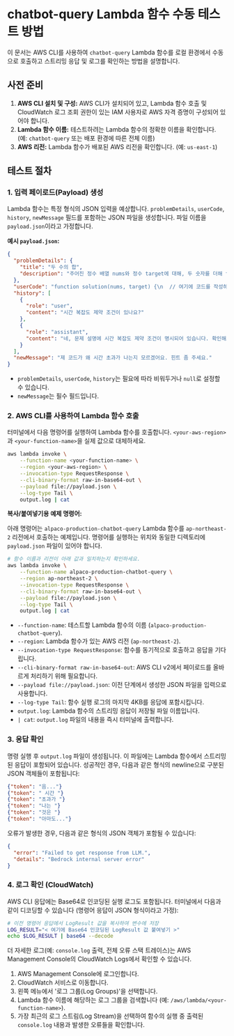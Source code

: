 # chatbot-query Lambda 함수 수동 테스트 방법

이 문서는 AWS CLI를 사용하여 `chatbot-query` Lambda 함수를 로컬 환경에서 수동으로 호출하고 스트리밍 응답 및 로그를 확인하는 방법을 설명합니다.

## 사전 준비

1. **AWS CLI 설치 및 구성:** AWS CLI가 설치되어 있고, Lambda 함수 호출 및 CloudWatch 로그 조회 권한이 있는 IAM 사용자로 AWS 자격 증명이 구성되어 있어야 합니다.
2. **Lambda 함수 이름:** 테스트하려는 Lambda 함수의 정확한 이름을 확인합니다. (예: `chatbot-query` 또는 배포 환경에 따른 전체 이름)
3. **AWS 리전:** Lambda 함수가 배포된 AWS 리전을 확인합니다. (예: `us-east-1`)

## 테스트 절차

### 1. 입력 페이로드(Payload) 생성

Lambda 함수는 특정 형식의 JSON 입력을 예상합니다. `problemDetails`, `userCode`, `history`, `newMessage` 필드를 포함하는 JSON 파일을 생성합니다. 파일 이름을 `payload.json`이라고 가정합니다.

**예시 `payload.json`:**

```json
{
  "problemDetails": {
    "title": "두 수의 합",
    "description": "주어진 정수 배열 nums와 정수 target에 대해, 두 숫자를 더해 target이 되는 인덱스를 반환하세요."
  },
  "userCode": "function solution(nums, target) {\n  // 여기에 코드를 작성하세요\n  return [];\n}",
  "history": [
    {
      "role": "user",
      "content": "시간 복잡도 제약 조건이 있나요?"
    },
    {
      "role": "assistant",
      "content": "네, 문제 설명에 시간 복잡도 제약 조건이 명시되어 있습니다. 확인해보세요."
    }
  ],
  "newMessage": "제 코드가 왜 시간 초과가 나는지 모르겠어요. 힌트 좀 주세요."
}
```

- `problemDetails`, `userCode`, `history`는 필요에 따라 비워두거나 `null`로 설정할 수 있습니다.
- `newMessage`는 필수 필드입니다.

### 2. AWS CLI를 사용하여 Lambda 함수 호출

터미널에서 다음 명령어를 실행하여 Lambda 함수를 호출합니다. `<your-aws-region>`과 `<your-function-name>`을 실제 값으로 대체하세요.

```bash
aws lambda invoke \
    --function-name <your-function-name> \
    --region <your-aws-region> \
    --invocation-type RequestResponse \
    --cli-binary-format raw-in-base64-out \
    --payload file://payload.json \
    --log-type Tail \
    output.log | cat
```

**복사/붙여넣기용 예제 명령어:**

아래 명령어는 `alpaco-production-chatbot-query` Lambda 함수를 `ap-northeast-2` 리전에서 호출하는 예제입니다. 명령어를 실행하는 위치와 동일한 디렉토리에 `payload.json` 파일이 있어야 합니다.

```bash
# 함수 이름과 리전이 아래 값과 일치하는지 확인하세요.
aws lambda invoke \
    --function-name alpaco-production-chatbot-query \
    --region ap-northeast-2 \
    --invocation-type RequestResponse \
    --cli-binary-format raw-in-base64-out \
    --payload file://payload.json \
    --log-type Tail \
    output.log | cat
```

- `--function-name`: 테스트할 Lambda 함수의 이름 (`alpaco-production-chatbot-query`).
- `--region`: Lambda 함수가 있는 AWS 리전 (`ap-northeast-2`).
- `--invocation-type RequestResponse`: 함수를 동기적으로 호출하고 응답을 기다립니다.
- `--cli-binary-format raw-in-base64-out`: AWS CLI v2에서 페이로드를 올바르게 처리하기 위해 필요합니다.
- `--payload file://payload.json`: 이전 단계에서 생성한 JSON 파일을 입력으로 사용합니다.
- `--log-type Tail`: 함수 실행 로그의 마지막 4KB를 응답에 포함시킵니다.
- `output.log`: Lambda 함수의 스트리밍 응답이 저장될 파일 이름입니다.
- `| cat`: `output.log` 파일의 내용을 즉시 터미널에 출력합니다.

### 3. 응답 확인

명령 실행 후 `output.log` 파일이 생성됩니다. 이 파일에는 Lambda 함수에서 스트리밍된 응답이 포함되어 있습니다. 성공적인 경우, 다음과 같은 형식의 newline으로 구분된 JSON 객체들이 포함됩니다:

```json
{"token": "음..."}
{"token": " 시간 "}
{"token": "초과가 "}
{"token": "나는 "}
{"token": "것은 "}
{"token": "아마도..."}
```

오류가 발생한 경우, 다음과 같은 형식의 JSON 객체가 포함될 수 있습니다:

```json
{
  "error": "Failed to get response from LLM.",
  "details": "Bedrock internal server error"
}
```

### 4. 로그 확인 (CloudWatch)

AWS CLI 응답에는 Base64로 인코딩된 실행 로그도 포함됩니다. 터미널에서 다음과 같이 디코딩할 수 있습니다 (명령어 응답이 JSON 형식이라고 가정):

```bash
# 이전 명령어 응답에서 LogResult 값을 복사하여 변수에 저장
LOG_RESULT="< 여기에 Base64 인코딩된 LogResult 값 붙여넣기 >"
echo $LOG_RESULT | base64 --decode
```

더 자세한 로그(예: `console.log` 출력, 전체 오류 스택 트레이스)는 AWS Management Console의 CloudWatch Logs에서 확인할 수 있습니다.

1. AWS Management Console에 로그인합니다.
2. CloudWatch 서비스로 이동합니다.
3. 왼쪽 메뉴에서 '로그 그룹(Log Groups)'을 선택합니다.
4. Lambda 함수 이름에 해당하는 로그 그룹을 검색합니다 (예: `/aws/lambda/<your-function-name>`).
5. 가장 최근의 로그 스트림(Log Stream)을 선택하여 함수의 실행 중 출력된 `console.log` 내용과 발생한 오류들을 확인합니다.
